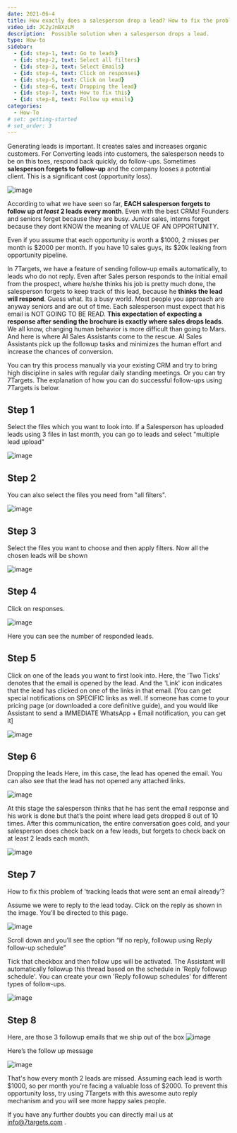 ```yaml
---
date: 2021-06-4
title: How exactly does a salesperson drop a lead? How to fix the problem? 
video_id: JC2yJnBXzLM
description:  Possible solution when a salesperson drops a lead.
type: How-to
sidebar:
  - {id: step-1, text: Go to leads}
  - {id: step-2, text: Select all filters}
  - {id: step-3, text: Select Emails}
  - {id: step-4, text: Click on responses}
  - {id: step-5, text: Click on lead}
  - {id: step-6, text: Dropping the lead}
  - {id: step-7, text: How to fix this}
  - {id: step-8, text: Follow up emails}
categories:
  - How-To
# set: getting-started
# set_order: 3
---
```


Generating leads is important. It creates sales and increases organic customers.
For Converting leads into customers, the salesperson needs to be on this toes, respond back quickly, do follow-ups.
Sometimes **salesperson forgets to follow-up** and the company looses a potential client. This is a significant cost (opportunity loss).

![image](../../images/lead-generation.jpg)

According to what we have seen so far, **EACH salesperson forgets to follow up _at least_ 2 leads every month**. Even with the best CRMs! Founders and seniors forget because they are busy. Junior sales, interns forget because they dont KNOW the meaning of VALUE OF AN OPPORTUNITY. 

Even if you assume that each opportunity is worth a $1000, 2 misses per month is $2000 per month. If you have 10 sales guys, its $20k leaking from opportunity pipeline. 

In 7Targets, we have a feature of sending follow-up emails automatically, to leads who do not reply. Even after Sales person responds to the initial email from the prospect, where he/she thinks his job is pretty much done, the salesperson forgets to keep track of this lead, because he **thinks the lead will respond**. Guess what. Its a busy world. Most people you approach are anyway seniors and are out of time. Each salesperson must expect that his email is NOT GOING TO BE READ. **This expectation of expecting a response after sending the brochure is exactly where sales drops leads**. We all know, changing human behavior is more difficult than going to Mars. And here is where AI Sales Assistants come to the rescue. AI Sales Assistants pick up the followup tasks and minimizes the human effort and increase the chances of conversion.

You can try this process manually via your existing CRM and try to bring high discipline in sales with regular daily standing meetings. Or you can try 7Targets. The explanation of how you can do successful follow-ups using 7Targets is below. 

## Step 1 
Select the files which you want to look into. If a Salesperson has uploaded leads using 3 files in last month, you can go to leads and select "multiple lead upload" 

![image](../../images/Dropped-lead-1.png)

## Step 2
You can also select the files you need from "all filters".

![image](../../images/Dropped-lead-2.png)


## Step 3
Select the files you want to choose and then apply filters.
Now all the chosen leads will be shown

![image](../../images/Dropped-lead-3.png)


## Step 4
Click on responses.

![image](../../images/Dropped-lead-4.png)

Here you can see the number of responded leads. 

## Step 5
Click on one of the leads you want to first look into. 
Here, the 'Two Ticks' denotes that the email is opened by the lead. And the 'Link' icon indicates that the lead has clicked on one of the links in that email. [You can get special notifications on SPECIFIC links as well. If someone has come to your pricing page (or downloaded a core definitive guide), and you would like Assistant to send a IMMEDIATE WhatsApp + Email notification, you can get it]


![image](../../images/Dropped-lead-5.png)

## Step 6

Dropping the leads
Here, im this case, the lead has opened the email. You can also see that the lead has not opened any attached links. 

![image](../../images/Dropped-lead-6.png)

At this stage the salesperson thinks that he has sent the email response and his work is done but that’s the point where lead gets dropped 8 out of 10 times. After this communication, the entire conversation goes cold, and your salesperson does check back on a few leads, but forgets to check back on at least 2 leads each month.

![image](../../images/Dropped-lead-7.png)

## Step 7
How to fix this problem of 'tracking leads that were sent an email already'? 

Assume we were to reply to the lead today. Click on the reply as shown in the image.
You’ll be directed to this page.

![image](../../images/Dropped-lead-8.png)

Scroll down and you’ll see the option “If no reply, followup using Reply follow-up schedule”

Tick that checkbox and then follow ups will be activated. The Assistant will automatically followup this thread based on the schedule in 'Reply followup schedule'. You can create your own 'Reply followup schedules' for different types of follow-ups. 

![image](../../images/Dropped-lead-9.png)


## Step 8

Here, are those 3 followup emails that we ship out of the box 
![image](../../images/Dropped-lead-10.png)

Here’s the follow up message

![image](../../images/Dropped-lead-11.png)

That's how every month 2 leads are missed. Assuming each lead is worth $1000, so per month you're facing a valuable loss of $2000.
To prevent this opportunity loss, try using 7Targets with this awesome auto reply mechanism and you will see more happy sales people. 

If you have any further doubts you can directly mail us at info@7targets.com .

